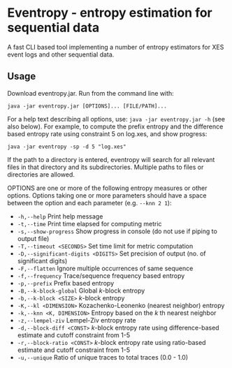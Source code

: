 # Eventropy - entropy estimation for sequential data

A fast CLI based tool implementing a number of entropy estimators for XES event logs and other sequential data.

## Usage

Download eventropy.jar. Run from the command line with:

`java -jar eventropy.jar [OPTIONS]... [FILE/PATH]...`

For a help text describing all options, use: `java -jar eventropy.jar -h` (see also below). For example, to compute the prefix entropy and the difference based entropy rate using constraint 5 on log.xes, and show progress:

`java -jar eventropy -sp -d 5 "log.xes"`

If the path to a directory is entered, eventropy will search for all relevant files in that directory and its subdirectories. Multiple paths to files or directories are allowed.

OPTIONS are one or more of the following entropy measures or other options. Options taking one or more parameters should have a space between the option and each parameter (e.g. `--knn 2 1`):

* `-h,--help` Print help message
* `-t,--time` Print time elapsed for computing metric
* `-s,--show-progress` Show progress in console (do not use if piping to output file)
* `-T,--timeout <SECONDS>` Set time limit for metric computation
* `-D,--significant-digits <DIGITS>` Set precision of output (no. of significant digits)
* `-F,--flatten` Ignore multiple occurrences of same sequence
* `-f,--frequency` Trace/sequence frequency based entropy
* `-p,--prefix` Prefix based entropy
* `-B,--k-block-global` Global _k_-block entropy
* `-b,--k-block <SIZE>` _k_-block entropy
* `-K,--kl <DIMENSION>` Kozachenko-Leonenko (nearest neighbor) entropy
* `-k,--knn <K, DIMENSION>` Entropy based on the _k_ th nearest neighbor
* `-z,--lempel-ziv` Lempel-Ziv entropy rate
* `-d,--block-diff <CONST>` _k_-block entropy rate using difference-based estimate and cutoff constraint from 1-5
* `-r,--block-ratio <CONST>` _k_-block entropy rate using ratio-based estimate and cutoff constraint from 1-5
* `-u,--unique` Ratio of unique traces to total traces (0.0 - 1.0)
